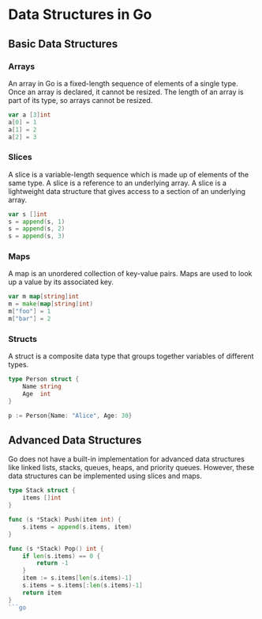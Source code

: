 # Data Structures in Go

## Basic Data Structures

### Arrays

An array in Go is a fixed-length sequence of elements of a single type. Once an array is declared, it cannot be resized.
The length of an array is part of its type, so arrays cannot be resized.

```go
var a [3]int
a[0] = 1
a[1] = 2
a[2] = 3
```

### Slices

A slice is a variable-length sequence which is made up of elements of the same type. A slice is a reference to an
underlying array. A slice is a lightweight data structure that gives access to a section of an underlying array.

```go
var s []int
s = append(s, 1)
s = append(s, 2)
s = append(s, 3)
```

### Maps

A map is an unordered collection of key-value pairs. Maps are used to look up a value by its associated key.

```go
var m map[string]int
m = make(map[string]int)
m["foo"] = 1
m["bar"] = 2
```

### Structs

A struct is a composite data type that groups together variables of different types.

```go
type Person struct {
    Name string
    Age  int
}

p := Person{Name: "Alice", Age: 30}
```

## Advanced Data Structures

Go does not have a built-in implementation for advanced data structures like linked lists, stacks, queues, heaps, and
priority queues. However, these data structures can be implemented using slices and maps.

```go
type Stack struct {
    items []int
}

func (s *Stack) Push(item int) {
    s.items = append(s.items, item)
}

func (s *Stack) Pop() int {
    if len(s.items) == 0 {
        return -1
    }
    item := s.items[len(s.items)-1]
    s.items = s.items[:len(s.items)-1]
    return item
}
```go
